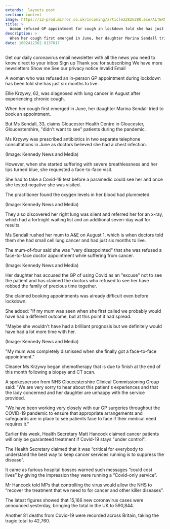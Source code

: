 ```yaml
--- 
extends: _layouts.post 
section: content 
image: https://i2-prod.mirror.co.uk/incoming/article22826280.ece/ALTERNATES/s1200/0_PAY-Kennedy-News-and-Media.jpg 
title: > 
  Woman refused GP appointment for cough in lockdown told she has just six months to live 
description: > 
  When her cough first emerged in June, her daughter Marina Sendall tried to book an appointment.But Ms Sendall, 33, claims Gloucester Health Centre in Gloucester, Gloucestershire, "didn't want to see" patients during the pandemic.Ms Sendall rushed her mum to A&E on August 1, which is when doctors told them she had small cell lung cancer and had just six months to live.The mum-of-four said she was "very disappointed" that she was refused a face-to-face doctor appointment while suffering from cancer.Earlier this week, Health Secretary Matt Hancock claimed cancer patients will only be guaranteed treatment if Covid-19 stays "under control". 
date: 1602412362.8137817 
--- 
```

Get our daily coronavirus email newsletter with all the news you need to know direct to your inbox Sign up Thank you for subscribing We have more newsletters Show me See our privacy notice Invalid Email

A woman who was refused an in-person GP appointment during lockdown has been told she has just six months to live.

Ellie Krzywy, 62, was diagnosed with lung cancer in August after experiencing chronic cough.

When her cough first emerged in June, her daughter Marina Sendall tried to book an appointment.

But Ms Sendall, 33, claims Gloucester Health Centre in Gloucester, Gloucestershire, "didn't want to see" patients during the pandemic.

Ms Krzywy was prescribed antibiotics in two separate telephone consultations in June as doctors believed she had a chest infection.

(Image: Kennedy News and Media)

However, when she started suffering with severe breathlessness and her lips turned blue, she requested a face-to-face visit.

She had to take a Covid-19 test before a paramedic could see her and once she tested negative she was visited.

The practitioner found the oxygen levels in her blood had plummeted.

(Image: Kennedy News and Media)

They also discovered her right lung was silent and referred her for an x-ray, which had a fortnight waiting list and an additional seven-day wait for results.

Ms Sendall rushed her mum to A&E on August 1, which is when doctors told them she had small cell lung cancer and had just six months to live.

The mum-of-four said she was "very disappointed" that she was refused a face-to-face doctor appointment while suffering from cancer.

(Image: Kennedy News and Media)

Her daughter has accused the GP of using Covid as an "excuse" not to see the patient and has claimed the doctors who refused to see her have robbed the family of precious time together.

She claimed booking appointments was already difficult even before lockdown.

She added: "If my mum was seen when she first called we probably would have had a different outcome, but at this point it had spread.

"Maybe she wouldn't have had a brilliant prognosis but we definitely would have had a lot more time with her.

(Image: Kennedy News and Media)

"My mum was completely dismissed when she finally got a face-to-face appointment."

Cleaner Ms Krzywy began chemotherapy that is due to finish at the end of this month following a biopsy and CT scan.

A spokesperson from NHS Gloucestershire Clinical Commissioning Group said: "We are very sorry to hear about this patient's experiences and that the lady concerned and her daughter are unhappy with the service provided.

"We have been working very closely with our GP surgeries throughout the COVID-19 pandemic to ensure that appropriate arrangements and safeguards are in place to see patients face to face if their medical need requires it."

Earlier this week, Health Secretary Matt Hancock claimed cancer patients will only be guaranteed treatment if Covid-19 stays "under control".

The Health Secretary claimed that it was “critical for everybody to understand the best way to keep cancer services running is to suppress the disease”.

It came as furious hospital bosses warned such messages “could cost lives” by giving the impression they were running a “Covid-only service”.

Mr Hancock told MPs that controlling the virus would allow the NHS to “recover the treatment that we need to for cancer and other killer diseases”.

The latest figures showed that 15,166 new coronavirus cases were announced yesterday, bringing the total in the UK to 590,844.

Another 81 deaths from Covid-19 were recorded across Britain, taking the tragic total to 42,760.